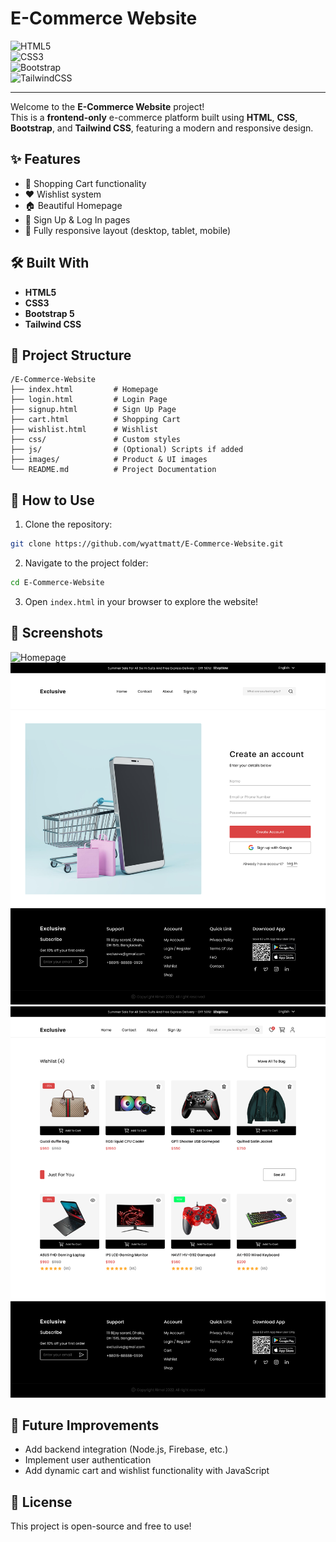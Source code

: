 # E-Commerce Website

![HTML5](https://img.shields.io/badge/HTML5-E34F26?style=for-the-badge&logo=html5&logoColor=white)  
![CSS3](https://img.shields.io/badge/CSS3-1572B6?style=for-the-badge&logo=css3&logoColor=white)  
![Bootstrap](https://img.shields.io/badge/Bootstrap-563D7C?style=for-the-badge&logo=bootstrap&logoColor=white)  
![TailwindCSS](https://img.shields.io/badge/Tailwind_CSS-38B2AC?style=for-the-badge&logo=tailwind-css&logoColor=white)

---

Welcome to the **E-Commerce Website** project!  
This is a **frontend-only** e-commerce platform built using **HTML**, **CSS**, **Bootstrap**, and **Tailwind CSS**, featuring a modern and responsive design.

## ✨ Features

- 👚 Shopping Cart functionality
- ❤️ Wishlist system
- 🏠 Beautiful Homepage
- 🔐 Sign Up & Log In pages
- 📱 Fully responsive layout (desktop, tablet, mobile)

## 🛠 Built With

- **HTML5**
- **CSS3**
- **Bootstrap 5**
- **Tailwind CSS**

## 📂 Project Structure

```
/E-Commerce-Website
├── index.html         # Homepage
├── login.html         # Login Page
├── signup.html        # Sign Up Page
├── cart.html          # Shopping Cart
├── wishlist.html      # Wishlist
├── css/               # Custom styles
├── js/                # (Optional) Scripts if added
├── images/            # Product & UI images
└── README.md          # Project Documentation
```

## 🚀 How to Use

1. Clone the repository:

```bash
git clone https://github.com/wyattmatt/E-Commerce-Website.git
```

2. Navigate to the project folder:

```bash
cd E-Commerce-Website
```

3. Open `index.html` in your browser to explore the website!

## 📸 Screenshots

![Homepage](assets/images/E-Commerce_HomePage.png)
![Sign Up Page](assets/images/Sign_Up.png)
![Wishlist Page](assets/images/Wishlist.png)

## 🌟 Future Improvements

- Add backend integration (Node.js, Firebase, etc.)
- Implement user authentication
- Add dynamic cart and wishlist functionality with JavaScript

## 📜 License

This project is open-source and free to use!